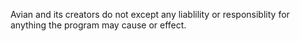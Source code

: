 Avian and its creators do not except any liablility or responsiblity for anything the program may cause or effect.
